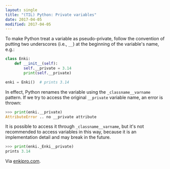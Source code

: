 ```yaml
---
layout: single
title: "(TIL) Python: Private variables"
date: 2017-04-05
modified: 2017-04-05
---
```


To make Python treat a variable as pseudo-private, follow the convention of putting two
underscores (i.e., `__`) at the beginning of the variable's name, e.g.:

```python
class Enki:
    def __init__(self):
        self.__private = 3.14
        print(self.__private)

enki = Enki()  # prints 3.14
```

In effect, Python renames the variable using the `_classname__varname` pattern.
If we try to access the original `__private` variable name, an error is thrown:

```python
>>> print(enki.__private)
AttributeError .. no __private attribute
```

It is possible to access it through `_classname__varname`, but it's not recommended to
access variables in this way, because it is an implementation detail and may break in the
future.

```python
>>> print(enki._Enki__private)
prints 3.14
```

Via [enkipro.com](https://enkipro.com/insight/56cc7e3dc0159e0700cdcb5f).
